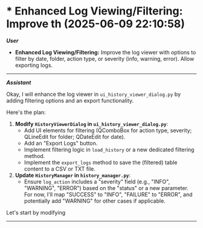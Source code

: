 <!-- Generated by SpecStory -->

# *   **Enhanced Log Viewing/Filtering:** Improve th (2025-06-09 22:10:58)

_**User**_

*   **Enhanced Log Viewing/Filtering:** Improve the log viewer with options to filter by date, folder, action type, or severity (info, warning, error). Allow exporting logs.

---

_**Assistant**_

Okay, I will enhance the log viewer in `ui_history_viewer_dialog.py` by adding filtering options and an export functionality.

Here's the plan:
1.  **Modify `HistoryViewerDialog` in `ui_history_viewer_dialog.py`**:
    *   Add UI elements for filtering (QComboBox for action type, severity; QLineEdit for folder; QDateEdit for date).
    *   Add an "Export Logs" button.
    *   Implement filtering logic in `load_history` or a new dedicated filtering method.
    *   Implement the `export_logs` method to save the (filtered) table content to a CSV or TXT file.
2.  **Update `HistoryManager` in `history_manager.py`**:
    *   Ensure `log_action` includes a "severity" field (e.g., "INFO", "WARNING", "ERROR") based on the "status" or a new parameter. For now, I'll map "SUCCESS" to "INFO", "FAILURE" to "ERROR", and potentially add "WARNING" for other cases if applicable.

Let's start by modifying 

---


